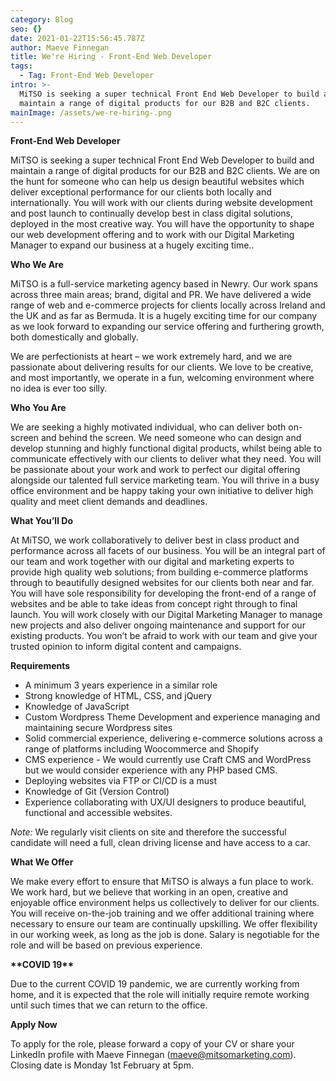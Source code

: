 ```yaml
---
category: Blog
seo: {}
date: 2021-01-22T15:56:45.787Z
author: Maeve Finnegan
title: We're Hiring - Front-End Web Developer
tags:
  - Tag: Front-End Web Developer
intro: >-
  MiTSO is seeking a super technical Front End Web Developer to build and
  maintain a range of digital products for our B2B and B2C clients. 
mainImage: /assets/we-re-hiring-.png
---
```

**Front-End Web Developer** 

MiTSO is seeking a super technical Front End Web Developer to build and maintain a range of digital products for our B2B and B2C clients. We are on the hunt for someone who can help us design beautiful websites which deliver exceptional performance for our clients both locally and internationally. You will work with our clients during website development and post launch to continually develop best in class digital solutions, deployed in the most creative way. You will have the opportunity to shape our web development offering and to work with our Digital Marketing Manager to expand our business at a hugely exciting time.. 

**Who We Are** 

MiTSO is a full-service marketing agency based in Newry. Our work spans across three main areas; brand, digital and PR. We have delivered a wide range of web and e-commerce projects for clients locally across Ireland and the UK and as far as Bermuda. It is a hugely exciting time for our company as we look forward to expanding our service offering and furthering growth, both domestically and globally.  

We are perfectionists at heart – we work extremely hard, and we are passionate about delivering results for our clients. We love to be creative, and most importantly, we operate in a fun, welcoming environment where no idea is ever too silly. 

**Who You Are** 

We are seeking a highly motivated individual, who can deliver both on-screen and behind the screen. We need someone who can design and develop stunning and highly functional digital products, whilst being able to communicate effectively with our clients to deliver what they need. You will be passionate about your work and work to perfect our digital offering alongside our talented full service marketing team. You will thrive in a busy office environment and be happy taking your own initiative to deliver high quality and meet client demands and deadlines. 

**What You’ll Do** 

At MiTSO, we work collaboratively to deliver best in class product and performance across all facets of our business. You will be an integral part of our team and work together with our digital and marketing experts to provide high quality web solutions; from building e-commerce platforms through to beautifully designed websites for our clients both near and far. You will have sole responsibility for developing the front-end of a range of websites and be able to take ideas from concept right through to final launch. You will work closely with our Digital Marketing Manager to manage new projects and also deliver ongoing maintenance and support for our existing products. You won’t be afraid to work with our team and give your trusted opinion to inform digital content and campaigns. 

**Requirements** 

* A minimum 3 years experience in a similar role 
* Strong knowledge of HTML, CSS, and jQuery 
* Knowledge of JavaScript 
* Custom Wordpress Theme Development and experience managing and maintaining secure Wordpress sites 
* Solid commercial experience, delivering e-commerce solutions across a range of platforms including Woocommerce and Shopify 
* CMS experience - We would currently use Craft CMS and WordPress but we would consider experience with any PHP based CMS. 
* Deploying websites via FTP or CI/CD is a must 
* Knowledge of Git (Version Control) 
* Experience collaborating with UX/UI designers to produce beautiful, functional and accessible websites. 

_Note:_ We regularly visit clients on site and therefore the successful candidate will need a full, clean driving license and have access to a car. 

**What We Offer** 

We make every effort to ensure that MiTSO is always a fun place to work. We work hard, but we believe that working in an open, creative and enjoyable office environment helps us collectively to deliver for our clients. You will receive on-the-job training and we offer additional training where necessary to ensure our team are continually upskilling. We offer flexibility in our working week, as long as the job is done. Salary is negotiable for the role and will be based on previous experience. 

**\*\*COVID 19\*\*** 

Due to the current COVID 19 pandemic, we are currently working from home, and it is expected that the role will initially require remote working until such times that we can return to the office.  

**Apply Now** 

To apply for the role, please forward a copy of your CV or share your LinkedIn profile with Maeve Finnegan (maeve@mitsomarketing.com). Closing date is Monday 1st February at 5pm.
